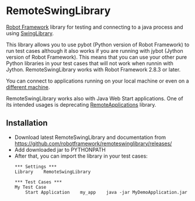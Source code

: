RemoteSwingLibrary
==================

[Robot Framework](http://robotframework.org) library for testing and connecting to a java process and using [SwingLibrary](https://github.com/robotframework/SwingLibrary).

This library allows you to use pybot (Python version of Robot Framework) to run test cases although it also works if you are running with jybot (Jython version of Robot Framework). This means that you can use your other pure Python libraries in your test cases that will not work when runnin with Jython. RemoteSwingLibrary works with Robot Framework 2.8.3 or later.

You can connect to applications running on your local machine or even on a [different machine](https://github.com/robotframework/remoteswinglibrary/blob/master/sshtest.robot).

RemoteSwingLibrary works also with Java Web Start applications. One of its intended usages is deprecating [RemoteApplications](https://github.com/robotframework/RemoteApplications) library.

Installation
------------

* Download latest RemoteSwingLibrary and documentation from https://github.com/robotframework/remoteswinglibrary/releases/
* Add downloaded jar to PYTHONPATH
* After that, you can import the library in your test cases:
    ```robotframework
    *** Settings ***
    Library    RemoteSwingLibrary
    
    *** Test Cases ***
    My Test Case
        Start Application    my_app    java -jar MyDemoApplication.jar
    ```
